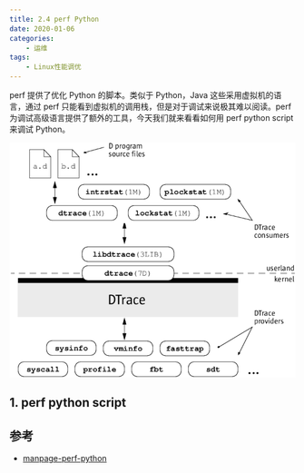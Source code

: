 ```yaml
---
title: 2.4 perf Python
date: 2020-01-06
categories:
    - 运维
tags:
    - Linux性能调优
---
```


perf 提供了优化 Python 的脚本。类似于 Python，Java 这些采用虚拟机的语言，通过 perf 只能看到虚拟机的调用栈，但是对于调试来说极其难以阅读。perf 为调试高级语言提供了额外的工具，今天我们就来看看如何用 perf python script 来调试 Python。

<!-- more -->

![dtrace_arch](/images/linux_pf/dtrace_arch.png)

## 1. perf python script




## 参考
- [manpage-perf-python](https://www.man7.org/linux/man-pages/man1/perf-script-python.1.html)